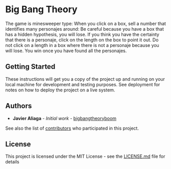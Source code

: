 # Big Bang Theory

The game is minesweeper type:
When you click on a box, sell a number that identifies many personajes around:
Be careful because you have a box that has a hidden hypothesis, you will lose.
If you think you have the certainty that there is a personaje, click on the length on the box to point it out.
Do not click on a length in a box where there is not a personaje because you will lose. You win once you have found all the personajes.

## Getting Started

These instructions will get you a copy of the project up and running on your local machine for development and testing purposes. See deployment for notes on how to deploy the project on a live system.

## Authors

* **Javier Aliaga** - *Initial work* - [bigbangtheoryboom](https://github.com/elazafran)

See also the list of [contributors](https://github.com/elazafran/bigbangtheoryboom/contributors) who participated in this project.

## License

This project is licensed under the MIT License - see the [LICENSE.md](LICENSE.md) file for details
